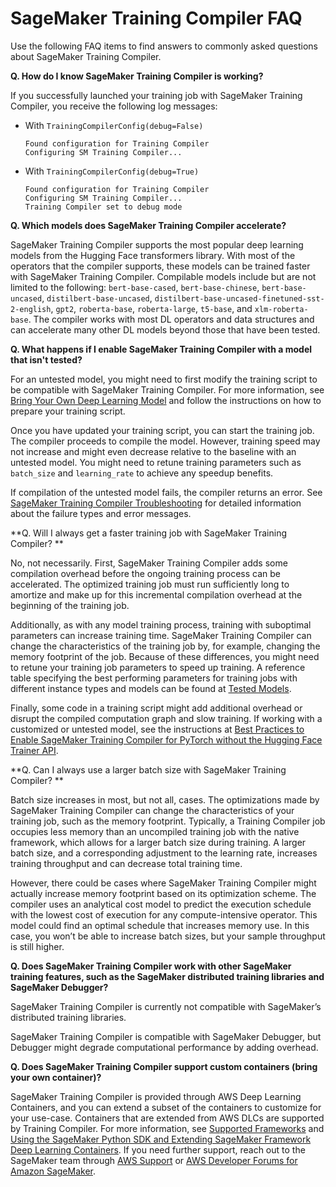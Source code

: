 # SageMaker Training Compiler FAQ<a name="training-compiler-faq"></a>

Use the following FAQ items to find answers to commonly asked questions about SageMaker Training Compiler\.

**Q\. How do I know SageMaker Training Compiler is working?**

If you successfully launched your training job with SageMaker Training Compiler, you receive the following log messages:
+ With `TrainingCompilerConfig(debug=False)`

  ```
  Found configuration for Training Compiler
  Configuring SM Training Compiler...
  ```
+ With `TrainingCompilerConfig(debug=True)`

  ```
  Found configuration for Training Compiler
  Configuring SM Training Compiler...
  Training Compiler set to debug mode
  ```

**Q\. Which models does SageMaker Training Compiler accelerate?**

SageMaker Training Compiler supports the most popular deep learning models from the Hugging Face transformers library\. With most of the operators that the compiler supports, these models can be trained faster with SageMaker Training Compiler\. Compilable models include but are not limited to the following: `bert-base-cased`, `bert-base-chinese`, `bert-base-uncased`, `distilbert-base-uncased`, `distilbert-base-uncased-finetuned-sst-2-english`, `gpt2`, `roberta-base`, `roberta-large`, `t5-base`, and `xlm-roberta-base`\. The compiler works with most DL operators and data structures and can accelerate many other DL models beyond those that have been tested\.

**Q\. What happens if I enable SageMaker Training Compiler with a model that isn't tested?**

For an untested model, you might need to first modify the training script to be compatible with SageMaker Training Compiler\. For more information, see [Bring Your Own Deep Learning Model](training-compiler-modify-scripts.md) and follow the instructions on how to prepare your training script\.

Once you have updated your training script, you can start the training job\. The compiler proceeds to compile the model\. However, training speed may not increase and might even decrease relative to the baseline with an untested model\. You might need to retune training parameters such as `batch_size` and `learning_rate` to achieve any speedup benefits\.

If compilation of the untested model fails, the compiler returns an error\. See [SageMaker Training Compiler Troubleshooting](training-compiler-troubleshooting.md) for detailed information about the failure types and error messages\.

**Q\. Will I always get a faster training job with SageMaker Training Compiler? **

No, not necessarily\. First, SageMaker Training Compiler adds some compilation overhead before the ongoing training process can be accelerated\. The optimized training job must run sufficiently long to amortize and make up for this incremental compilation overhead at the beginning of the training job\.

Additionally, as with any model training process, training with suboptimal parameters can increase training time\. SageMaker Training Compiler can change the characteristics of the training job by, for example, changing the memory footprint of the job\. Because of these differences, you might need to retune your training job parameters to speed up training\. A reference table specifying the best performing parameters for training jobs with different instance types and models can be found at [Tested Models](training-compiler-support.md#training-compiler-tested-models)\.

Finally, some code in a training script might add additional overhead or disrupt the compiled computation graph and slow training\. If working with a customized or untested model, see the instructions at [Best Practices to Enable SageMaker Training Compiler for PyTorch without the Hugging Face Trainer API](training-compiler-pytorch-models.md#training-compiler-pytorch-models-best-practices)\.

**Q\. Can I always use a larger batch size with SageMaker Training Compiler? **

Batch size increases in most, but not all, cases\. The optimizations made by SageMaker Training Compiler can change the characteristics of your training job, such as the memory footprint\. Typically, a Training Compiler job occupies less memory than an uncompiled training job with the native framework, which allows for a larger batch size during training\. A larger batch size, and a corresponding adjustment to the learning rate, increases training throughput and can decrease total training time\.

However, there could be cases where SageMaker Training Compiler might actually increase memory footprint based on its optimization scheme\. The compiler uses an analytical cost model to predict the execution schedule with the lowest cost of execution for any compute\-intensive operator\. This model could find an optimal schedule that increases memory use\. In this case, you won’t be able to increase batch sizes, but your sample throughput is still higher\.

**Q\. Does SageMaker Training Compiler work with other SageMaker training features, such as the SageMaker distributed training libraries and SageMaker Debugger?**

SageMaker Training Compiler is currently not compatible with SageMaker’s distributed training libraries\.

SageMaker Training Compiler is compatible with SageMaker Debugger, but Debugger might degrade computational performance by adding overhead\.

**Q\. Does SageMaker Training Compiler support custom containers \(bring your own container\)?**

SageMaker Training Compiler is provided through AWS Deep Learning Containers, and you can extend a subset of the containers to customize for your use\-case\. Containers that are extended from AWS DLCs are supported by Training Compiler\. For more information, see [Supported Frameworks](https://docs.aws.amazon.com/sagemaker/latest/dg/training-compiler-support.html#training-compiler-supported-frameworks) and [Using the SageMaker Python SDK and Extending SageMaker Framework Deep Learning Containers](training-compiler-enable.md#training-compiler-enable-sdk-extend-container)\. If you need further support, reach out to the SageMaker team through [AWS Support](https://console.aws.amazon.com/support/) or [AWS Developer Forums for Amazon SageMaker](https://forums.aws.amazon.com/forum.jspa?forumID=285)\.
